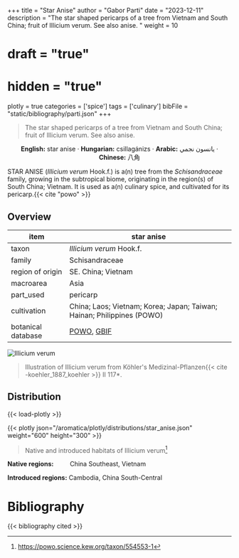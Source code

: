 +++
title = "Star Anise"
author = "Gabor Parti"
date = "2023-12-11"
description = "The star shaped pericarps of a tree from Vietnam and South China; fruit of Illicium verum. See also anise. "
weight = 10
# draft = "true"
# hidden = "true"
plotly = true
categories = ['spice']
tags = ['culinary']
bibFile = "static/bibliography/parti.json"
+++

>The star shaped pericarps of a tree from Vietnam and South China; fruit of Illicium verum. See also anise.  [<i class="fab fa-wikipedia-w"></i>](https://en.wikipedia.org/wiki/Illicium_verum)



<center>

**English:** star anise · **Hungarian:** csillagánizs · **Arabic:** <span class="arabic-text" dir="rtl">يانسون نجمي</span> · **Chinese:** <span class="traditional-chinese-text">八角</span>

</center>

STAR ANISE (*Illicium verum* Hook.f.) is a(n) tree from the *Schisandraceae* family, growing in the subtropical biome, originating in the region(s) of South China; Vietnam. It is used as a(n) culinary spice, and cultivated for its pericarp.{{< cite "powo" >}}

## Overview

|       item       |                                            star anise                                           |
|------------------|-------------------------------------------------------------------------------------------------|
|       taxon      |                                     *Illicium verum* Hook.f.                                    |
|      family      |                                          Schisandraceae                                         |
| region of origin |                                        SE. China; Vietnam                                       |
|     macroarea    |                                               Asia                                              |
|     part_used    |                                             pericarp                                            |
|    cultivation   |              China; Laos; Vietnam; Korea; Japan; Taiwan; Hainan; Philippines (POWO)             |
|botanical database|[POWO](https://powo.science.kew.org/taxon/554553-1), [GBIF](https://www.gbif.org/species/2889756)|

![Illicium verum](/images/illustrations/star_anise.png?width=40rem "Illustration of Illicium verum from Köhler's Medizinal-Pflanzen")

>Illustration of Illicium verum from Köhler's Medizinal-Pflanzen{{< cite -koehler_1887_koehler >}} II 117*.

## Distribution

{{< load-plotly >}}

{{< plotly json="/aromatica/plotly/distributions/star_anise.json" weight="600" height="300" >}}

>Native and introduced habitats of Illicium verum[^powo]

[^powo]: https://powo.science.kew.org/taxon/554553-1

<p style="text-align:left;">

**Native regions:** &ensp; &ensp; &ensp; China Southeast, Vietnam

**Introduced regions:** Cambodia, China South-Central

</p>



# Bibliography

{{< bibliography cited >}}

